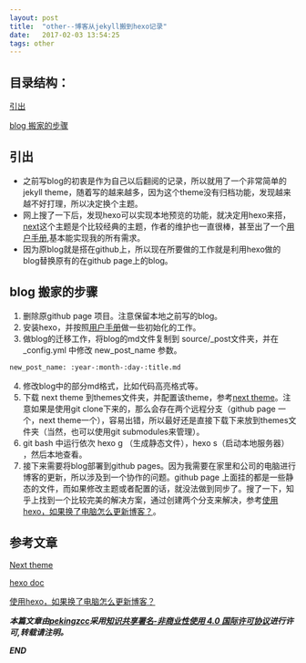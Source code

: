 ```yaml
---
layout: post
title:  "other--博客从jekyll搬到hexo记录"
date:   2017-02-03 13:54:25
tags: other
---
```


## 目录结构：

[引出](#A)

[blog 搬家的步骤](#B)




<a name="A"></a>

## 引出

- 之前写blog的初衷是作为自己以后翻阅的记录，所以就用了一个非常简单的jekyll theme，随着写的越来越多，因为这个theme没有归档功能，发现越来越不好打理，所以决定换个主题。
- 网上搜了一下后，发现hexo可以实现本地预览的功能，就决定用hexo来搭，[next](https://github.com/iissnan/hexo-theme-next)这个主题是个比较经典的主题，作者的维护也一直很棒，甚至出了一个[用户手册](http://theme-next.iissnan.com/),基本能实现我的所有需求。
- 因为原blog就是搭在github上，所以现在所要做的工作就是利用hexo做的blog替换原有的在github page上的blog。



<a name="B"></a>

## blog 搬家的步骤


1. 删除原github page 项目。注意保留本地之前写的blog。
2. 安装hexo，并按照[用户手册](https://hexo.io/zh-cn/docs/configuration.html)做一些初始化的工作。
3. 做blog的迁移工作，将blog的md文件复制到 source/_post文件夹，并在 _config.yml 中修改 new_post_name 参数。
```bash
new_post_name: :year-:month-:day-:title.md
```
4. 修改blog中的部分md格式，比如代码高亮格式等。
5. 下载 next theme 到themes文件夹，并配置该theme，参考[next theme](http://theme-next.iissnan.com/getting-started.html)。注意如果是使用git clone下来的，那么会存在两个远程分支（github page 一个，next theme一个），容易出错，所以最好还是直接下载下来放到themes文件夹（当然，也可以使用git submodules来管理）。
6. git bash 中运行依次 hexo g （生成静态文件），hexo s（启动本地服务器） ，然后本地查看。
7. 接下来需要将blog部署到github pages。因为我需要在家里和公司的电脑进行博客的更新，所以涉及到一个协作的问题。github page 上面挂的都是一些静态的文件，而如果修改主题或者配置的话，就没法做到同步了。搜了一下，知乎上找到一个比较完美的解决方案，通过创建两个分支来解决，参考[使用hexo，如果换了电脑怎么更新博客？](https://www.zhihu.com/question/21193762)。





## 参考文章

[Next theme](http://theme-next.iissnan.com/getting-started.html)


[hexo doc](https://hexo.io/zh-cn/docs/)


[使用hexo，如果换了电脑怎么更新博客？](https://www.zhihu.com/question/21193762)

***本篇文章由[pekingzcc](https://zhangchenchen.github.io/)采用[知识共享署名-非商业性使用 4.0 国际许可协议](https://creativecommons.org/licenses/by-nc-sa/4.0/)进行许可,转载请注明。***


 ***END***
